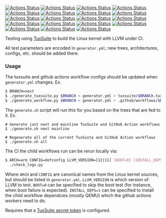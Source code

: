 [![Actions Status](https://github.com/clangbuiltlinux/continuous-integration2/workflows/next/badge.svg)](https://github.com/clangbuiltlinux/continuous-integration2/actions?query=workflow%3A"next")
[![Actions Status](https://github.com/clangbuiltlinux/continuous-integration2/workflows/mainline/badge.svg)](https://github.com/clangbuiltlinux/continuous-integration2/actions?query=workflow%3A"mainline")
[![Actions Status](https://github.com/clangbuiltlinux/continuous-integration2/workflows/5.10/badge.svg)](https://github.com/clangbuiltlinux/continuous-integration2/actions?query=workflow%3A5.10)
[![Actions Status](https://github.com/clangbuiltlinux/continuous-integration2/workflows/5.4/badge.svg)](https://github.com/clangbuiltlinux/continuous-integration2/actions?query=workflow%3A5.4)
[![Actions Status](https://github.com/clangbuiltlinux/continuous-integration2/workflows/4.19/badge.svg)](https://github.com/clangbuiltlinux/continuous-integration2/actions?query=workflow%3A4.19)
[![Actions Status](https://github.com/clangbuiltlinux/continuous-integration2/workflows/4.14/badge.svg)](https://github.com/clangbuiltlinux/continuous-integration2/actions?query=workflow%3A4.14)
[![Actions Status](https://github.com/clangbuiltlinux/continuous-integration2/workflows/4.9/badge.svg)](https://github.com/clangbuiltlinux/continuous-integration2/actions?query=workflow%3A4.9)
[![Actions Status](https://github.com/clangbuiltlinux/continuous-integration2/workflows/4.4/badge.svg)](https://github.com/clangbuiltlinux/continuous-integration2/actions?query=workflow%3A4.4)
[![Actions Status](https://github.com/clangbuiltlinux/continuous-integration2/workflows/android-mainline/badge.svg)](https://github.com/clangbuiltlinux/continuous-integration2/actions?query=workflow%3Aandroid-mainline)
[![Actions Status](https://github.com/clangbuiltlinux/continuous-integration2/workflows/android12-5.10/badge.svg)](https://github.com/clangbuiltlinux/continuous-integration2/actions?query=workflow%3Aandroid12-5.10)
[![Actions Status](https://github.com/clangbuiltlinux/continuous-integration2/workflows/android12-5.4/badge.svg)](https://github.com/clangbuiltlinux/continuous-integration2/actions?query=workflow%3Aandroid12-5.4)
[![Actions Status](https://github.com/clangbuiltlinux/continuous-integration2/workflows/android-4.19/badge.svg)](https://github.com/clangbuiltlinux/continuous-integration2/actions?query=workflow%3Aandroid-4.19)
[![Actions Status](https://github.com/clangbuiltlinux/continuous-integration2/workflows/android-4.14/badge.svg)](https://github.com/clangbuiltlinux/continuous-integration2/actions?query=workflow%3Aandroid-4.14)
[![Actions Status](https://github.com/clangbuiltlinux/continuous-integration2/workflows/android-4.9/badge.svg)](https://github.com/clangbuiltlinux/continuous-integration2/actions?query=workflow%3Aandroid-4.9)
[![Actions Status](https://github.com/clangbuiltlinux/continuous-integration2/workflows/lto-cfi/badge.svg)](https://github.com/clangbuiltlinux/continuous-integration2/actions?query=workflow%3Alto-cfi)
[![Actions Status](https://github.com/clangbuiltlinux/continuous-integration2/workflows/lto-cfi-tip/badge.svg)](https://github.com/clangbuiltlinux/continuous-integration2/actions?query=workflow%3Alto-cfi-tip)
[![Actions Status](https://github.com/clangbuiltlinux/continuous-integration2/workflows/tip/badge.svg)](https://github.com/clangbuiltlinux/continuous-integration2/actions?query=workflow%3Atip)
[![Actions Status](https://github.com/clangbuiltlinux/continuous-integration2/workflows/arm64/badge.svg)](https://github.com/clangbuiltlinux/continuous-integration2/actions?query=workflow%3Aarm64)
[![Actions Status](https://github.com/clangbuiltlinux/continuous-integration2/workflows/arm64-fixes/badge.svg)](https://github.com/clangbuiltlinux/continuous-integration2/actions?query=workflow%3Aarm64-fixes)


Testing using [TuxSuite](https://gitlab.com/Linaro/tuxsuite) to build the Linux
kernel with LLVM under CI.

All test parameters are encoded in `generator.yml`; new trees, architectures,
configs, etc. should be added there.

### Usage

The tuxsuite and github actions workflow configs should be updated when
`generator.yml` changes. Ex.
```sh
$ BRANCH=next
$ ./generate_tuxsuite.py $BRANCH < generator.yml > tuxsuite/$BRANCH.tux.yml
$ ./generate_workflow.py $BRANCH < generator.yml > .github/workflows/$BRANCH.yml
```

The `generate.sh` script will run this for you based on the trees that are fed
to it. Ex.

```
# Generate just next and mainline TuxSuite and GitHub Action workflows
$ ./generate.sh next mainline

# Regenerate all of the current TuxSuite and GitHub Action workflows
$ ./generate.sh all
```

The CI the child workflows run can be rerun locally via:
```sh
$ ARCH=arm CONFIG=defconfig LLVM_VERSION=[12|11] [BOOT=0] [INSTALL_DEPS=1] \
  ./check_logs.py
```

Where `ARCH` and `CONFIG` are canonical names from the Linux kernel sources,
but should be listed in `generator.yml`.  `LLVM_VERSION` is which version of
LLVM to test.  `BOOT=0` can be specified to skip the boot test (for instance,
when boot failure is expected). `INSTALL_DEPS=1` can be specified to install
the child workflow dependcies (mostly QEMU) which the github actions workers
need to do.

Requires that a
[TuxSuite secret token](https://gitlab.com/Linaro/tuxsuite#setup-config) is
configured.
